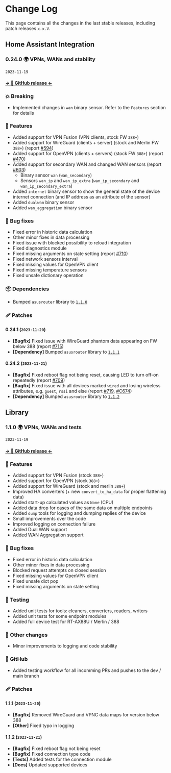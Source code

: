 # Change Log

This page contains all the changes in the last stable releases, including patch releases `x.x.V`.

## Home Assistant Integration

### 0.24.0 🌍 VPNs, WANs and stability

`2023-11-19`

#### [→ 🐙 GitHub release ←](https://github.com/Vaskivskyi/ha-asusrouter/releases/tag/0.24.0)

### 💥 Breaking

- Implemented changes in `wan` binary sensor. Refer to the `Features` section for details

### 🚀 Features

- Added support for VPN Fusion (VPN clients, stock FW `388+`)
- Added support for WireGuard (clients + server) (stock and Merlin FW `388+`) (report [#594](https://github.com/Vaskivskyi/ha-asusrouter/issues/594))
- Added support for OpenVPN (clients + servers) (stock FW `388+`) (report [#470](https://github.com/Vaskivskyi/ha-asusrouter/issues/470))
- Added support for secondary WAN and changed WAN sensors (report [#603](https://github.com/Vaskivskyi/ha-asusrouter/issues/603))
    - Binary sensor `wan` (`wan_secondary`)
    - Sensors `wan_ip` and `wan_ip_extra` (`wan_ip_secondary` and `wan_ip_secondary_extra`)
- Added `internet` binary sensor to show the general state of the device internet connection (and IP address as an attribute of the sensor)
- Added `dualwan` binary sensor
- Added `wan_aggregation` binary sensor

### 🐛 Bug fixes

- Fixed error in historic data calculation
- Other minor fixes in data processing
- Fixed issue with blocked possibility to reload integration
- Fixed diagnostics module
- Fixed missing arguments on state setting (report [#710](https://github.com/Vaskivskyi/ha-asusrouter/issues/710))
- Fixed network sensors interval
- Fixed missing values for OpenVPN client
- Fixed missing temperature sensors
- Fixed unsafe dictionary operation

### 📦 Dependencies

- Bumped `asusrouter` library to [`1.1.0`](https://github.com/Vaskivskyi/asusrouter/releases/tag/1.1.0)

### 🩹 Patches

#### 0.24.1 (`2023-11-20`)

- **[Bugfix]** Fixed issue with WireGuard phantom data appearing on FW below 388 (report [#715](https://github.com/Vaskivskyi/ha-asusrouter/issues/715))
- **[Dependency]** Bumped `asusrouter` library to [`1.1.1`](https://github.com/Vaskivskyi/asusrouter/releases/tag/1.1.1)

#### 0.24.2 (`2023-11-21`)

- **[Bugfix]** Fixed reboot flag not being reset, causing LED to turn off-on repeatedly (report [#709](https://github.com/Vaskivskyi/ha-asusrouter/issues/709))
- **[Bugfix]** Fixed issue with all devices marked `wired` and losing wireless attributes, e.g. `guest`, `rssi` and else (report [#719](https://github.com/Vaskivskyi/ha-asusrouter/issues/719), [#C674](https://community.home-assistant.io/t/custom-component-asusrouter-integration/416111/674?u=vaskivskyi))
- **[Dependency]** Bumped `asusrouter` library to [`1.1.2`](https://github.com/Vaskivskyi/asusrouter/releases/tag/1.1.2)

## Library

### 1.1.0 🌍 VPNs, WANs and tests

`2023-11-19`

#### [→ 🐙 GitHub release ←](https://github.com/Vaskivskyi/asusrouter/releases/tag/1.1.0)

### 🚀 Features

- Added support for VPN Fusion (stock `388+`)
- Added support for OpenVPN (stock `388+`)
- Added support for WireGuard (stock and merlin `388+`)
- Improved HA converters (+ new `convert_to_ha_data` for proper flattening data)
- Added start-up calculated values as `None` (CPU)
- Added data drop for cases of the same data on multiple endpoints
- Added `dump` tools for logging and dumping replies of the device
- Small improvements over the code
- Improved logging on connection failure
- Added Dual WAN support
- Added WAN Aggregation support

### 🐛 Bug fixes

- Fixed error in historic data calculation
- Other minor fixes in data processing
- Blocked request attempts on closed session
- Fixed missing values for OpenVPN client
- Fixed unsafe dict pop
- Fixed missing arguments on state setting

### 🚨 Testing

- Added unit tests for tools: cleaners, converters, readers, writers
- Added unit tests for some endpoint modules
- Added full device test for RT-AX88U / Merlin / 388

### 🔨 Other changes

- Minor improvements to logging and code stability

### 🐣 GitHub

- Added testing workflow for all incomming PRs and pushes to the dev / main branch

### 🩹 Patches

#### 1.1.1 (`2023-11-20`)

- **[Bugfix]** Removed WireGuard and VPNC data maps for version below 388
- **[Other]** Fixed typo in logging

#### 1.1.2 (`2023-11-21`)

- **[Bugfix]** Fixed reboot flag not being reset
- **[Bugfix]** Fixed connection type code
- **[Tests]** Added tests for the connection module
- **[Docs]** Updated supported devices
